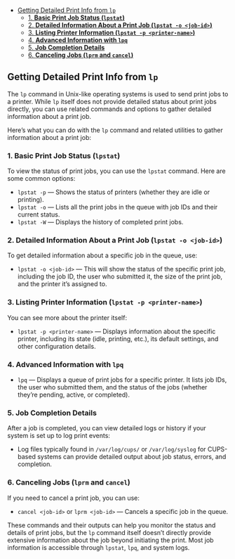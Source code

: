 - [Getting Detailed Print Info from `lp`](#getting-detailed-print-info-from-lp)
  - [1. **Basic Print Job Status (`lpstat`)**](#1-basic-print-job-status-lpstat)
  - [2. **Detailed Information About a Print Job (`lpstat -o <job-id>`)**](#2-detailed-information-about-a-print-job-lpstat--o-job-id)
  - [3. **Listing Printer Information (`lpstat -p <printer-name>`)**](#3-listing-printer-information-lpstat--p-printer-name)
  - [4. **Advanced Information with `lpq`**](#4-advanced-information-with-lpq)
  - [5. **Job Completion Details**](#5-job-completion-details)
  - [6. **Canceling Jobs (`lprm` and `cancel`)**](#6-canceling-jobs-lprm-and-cancel)

## Getting Detailed Print Info from `lp`

The `lp` command in Unix-like operating systems is used to send print jobs to a printer. While `lp` itself does not provide detailed status about print jobs directly, you can use related commands and options to gather detailed information about a print job.

Here’s what you can do with the `lp` command and related utilities to gather information about a print job:

### 1. **Basic Print Job Status (`lpstat`)**

To view the status of print jobs, you can use the `lpstat` command. Here are some common options:

- `lpstat -p` — Shows the status of printers (whether they are idle or printing).
- `lpstat -o` — Lists all the print jobs in the queue with job IDs and their current status.
- `lpstat -W` — Displays the history of completed print jobs.

### 2. **Detailed Information About a Print Job (`lpstat -o <job-id>`)**

To get detailed information about a specific job in the queue, use:

- `lpstat -o <job-id>` — This will show the status of the specific print job, including the job ID, the user who submitted it, the size of the print job, and the printer it’s assigned to.

### 3. **Listing Printer Information (`lpstat -p <printer-name>`)**

You can see more about the printer itself:

- `lpstat -p <printer-name>` — Displays information about the specific printer, including its state (idle, printing, etc.), its default settings, and other configuration details.

### 4. **Advanced Information with `lpq`**

- `lpq` — Displays a queue of print jobs for a specific printer. It lists job IDs, the user who submitted them, and the status of the jobs (whether they’re pending, active, or completed).

### 5. **Job Completion Details**

After a job is completed, you can view detailed logs or history if your system is set up to log print events:

- Log files typically found in `/var/log/cups/` or `/var/log/syslog` for CUPS-based systems can provide detailed output about job status, errors, and completion.

### 6. **Canceling Jobs (`lprm` and `cancel`)**

If you need to cancel a print job, you can use:

- `cancel <job-id>` or `lprm <job-id>` — Cancels a specific job in the queue.

These commands and their outputs can help you monitor the status and details of print jobs, but the `lp` command itself doesn’t directly provide extensive information about the job beyond initiating the print. Most job information is accessible through `lpstat`, `lpq`, and system logs.
